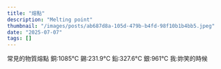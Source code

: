 ```yaml
---
title: "熔點"
description: "Melting point"
thumbnail: "/images/posts/ab687d8a-105d-479b-b4fd-98f10b1b4bb5.jpeg"
date: "2025-07-07"
tags: []
---
```


常見的物質熔點
銅:1085°C
錫:231.9°C
鉛:327.6°C
銀:961°C
我:妳笑的時候

